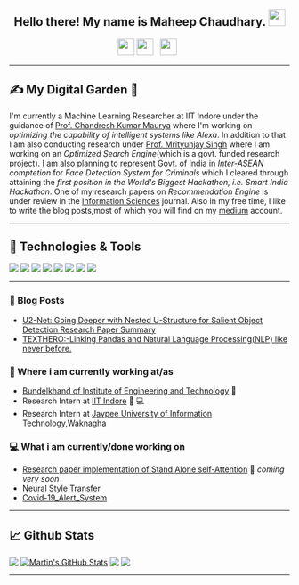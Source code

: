 

<!--## ![Maheep Chaudhary's header](https://github.com/MaheepChaudhary/MaheepChaudhary/blob/main/images/1200px-HelloWorld.svg.png)-->
<h2 align="center">Hello there! My name is Maheep Chaudhary. <img src="https://raw.githubusercontent.com/MartinHeinz/MartinHeinz/master/wave.gif" width="30px"></h2>
<p align='center'>
<a href="https://www.linkedin.com/in/maheep-chaudhary-07a03617a/"><img height="30" src="https://github.com/stephenajulu/WaylonWalker/blob/main/icon/linkedin.png?raw=true"></a>
<a href="https://www.instagram.com/maheepchaudhary/"><img height="30" src="https://github.com/stephenajulu/WaylonWalker/blob/main/icon/instagram.jpg?raw=true"></a>&nbsp;&nbsp;
<a href="https://twitter.com/stephenajulu"><img height="30" src="https://github.com/stephenajulu/WaylonWalker/blob/main/icon/twitter.png?raw=true"></a>&nbsp;&nbsp;

</p>
<div align='center'>
 

</div>

<!--<p align="center">I am a 3rd Year undergraduate student at [Bundelkhand Institute of Technology, Jhansi]. I aspire to be a valuable resource in society; help develop software that is going to meet individual client needs. Being a team player with strong analytical and problem solving skills I come up with creative solutions for complex problems. I am an active blogger and passionate about inclusion of women in computing. Being pragmatic by nature, I inhabit an up help desire and straight forward outlook. I believe in constant learning and exploring new things; wish to travel the world and try every cuisine.
</p>-->

---

## &#x270d; My Digital Garden 🌱

I'm currently a Machine Learning Researcher at IIT Indore under the guidance of [Prof. Chandresh Kumar Maurya](https://scholar.google.com/citations?user=OR0yLJEAAAAJ&hl=en&oi=ao) where I'm working on *optimizing the capability of intelligent systems like Alexa*. In addition to that I am also conducting research under [Prof. Mrityunjay Singh](https://scholar.google.com/citations?hl=en&user=5kG-VWMAAAAJ) where I am working on an *Optimized Search Engine*(which is a govt. funded research project). I am also planning to represent Govt. of India in *Inter-ASEAN comptetion* for *Face Detection System for Criminals* which I cleared through attaining the *first position in the World's Biggest Hackathon, i.e. Smart India Hackathon*. One of my research papers on *Recommendation Engine* is under review in the [Information Sciences](https://www.journals.elsevier.com/information-sciences) journal. Also in my free time, I like to write the blog posts,most of which you will find on my [medium](https://medium.com/@chaudhary.maheep28) account.

---

## 🔧 Technologies & Tools
![](https://img.shields.io/badge/Code-Python-informational?style=flat&logo=python&logoColor=white&color=2bbc8a)
![](https://img.shields.io/badge/Code-C++-brightgreen)
![](https://img.shields.io/badge/Code-Tensorflow-blue)
![](https://img.shields.io/badge/Code-Pytorch-blue)
![](https://img.shields.io/badge/Code-numpy-green)
![](https://img.shields.io/badge/Code-pandas-green)
![](https://img.shields.io/badge/Website-django-red)
![](https://img.shields.io/badge/Website-HTML-red)

---

### 📰 Blog Posts
<!-- BLOG-POST-LIST:START -->
- [U2-Net: Going Deeper with Nested U-Structure for Salient Object Detection Research Paper Summary](https://medium.com/analytics-vidhya/u2-net-going-deeper-with-nested-u-structure-for-salient-object-detection-research-paper-summary-e36911353b38)
- [TEXTHERO:-Linking Pandas and Natural Language Processing(NLP) like never before.](https://medium.com/@chaudhary.maheep28/texthero-791f8c796ca9)
<!-- BLOG-POST-LIST:END -->

### 💼 Where i am currently working at/as
- [Bundelkhand of Institute of Engineering and Technology](http://bietjhs.ac.in/) 💼 
- Research Intern at [IIT Indore](https://www.iiti.ac.in/) 💼 💻
- Research Intern at [Jaypee University of Information Technology,Waknagha](https://www.juit.ac.in/)
### 💻 What i am currently/done working on
- [Research paper implementation of Stand Alone self-Attention](https://arxiv.org/abs/1906.05909)  🚀 *coming very soon*
- [Neural Style Transfer](https://github.com/MaheepChaudhary/Neural-Style-Transfer)
- [Covid-19_Alert_System](https://github.com/MaheepChaudhary/Covid-19_Alert_System)

---
<!--### 📫 Where to find me
- [LinkedIn](https://www.linkedin.com/in/maheep-chaudhary-07a03617a/) 👨💼
- [Blog](https://medium.com/@chaudhary.maheep28) 🤓💻
- [Instagram](https://www.instagram.com/maheepchaudhary/) 😎
- [Facebook](https://www.facebook.com/maheep.chaudhary/) 😏
- [Twitter](https://twitter.com/stephenajulu) 🐤
-->

## &#x1f4c8; Github Stats

<a href="https://github.com/MaheepChaudhary/MaheepChaudhary">
  <img align="center" src="https://github-readme-stats.vercel.app/api/top-langs/?username=MaheepChaudhary&hide=java,html&title_color=ffffff&text_color=c9cacc&icon_color=2bbc8a&bg_color=1d1f21" />
</a>
<a href="https://github.com/MaheepChaudhary/MaheepChaudhary">
  <img align="center" src="https://github-readme-stats.vercel.app/api?username=MaheepChaudhary&show_icons=true&line_height=27&count_private=true&title_color=ffffff&text_color=c9cacc&icon_color=2bbc8a&bg_color=1d1f21" alt="Martin's GitHub Stats" />
</a>

<a href="https://github.com/MaheepChaudhary/Covid-19_Alert_System">
  <img align="center" src="https://github-readme-stats.vercel.app/api/pin/?username=MaheepChaudhary&repo=Covid-19_Alert_System&title_color=ffffff&text_color=c9cacc&icon_color=2bbc8a&bg_color=1d1f21" />
</a>


<a href="https://github.com/MaheepChaudhary/Neural-Style-Transfer">
  <img align="center" src="https://github-readme-stats.vercel.app/api/pin/?username=MaheepChaudhary&repo=Neural-Style-Transfer&title_color=ffffff&text_color=c9cacc&icon_color=2bbc8a&bg_color=1d1f21" />
</a>    

<!--
## Stargazers
[![Stargazers repo roster for @MaheepChaudhary/MaheepChaudhary](https://reporoster.com/stars/MaheepChaudhary/MaheepChaudhary)](https://github.com/MaheepChaudhary/MaheepChaudhary/stargazers)
-->
---
